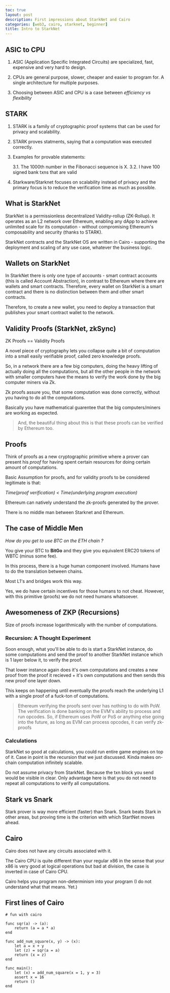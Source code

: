 ```yaml
---
toc: true
layout: post
description: First impressions about StarkNet and Cairo
categories: [web3, cairo, starknet, beginner]
title: Intro to StarkNet
---
```


## ASIC to CPU

1. ASIC (Application Specific Integrated Circuits) are specialized, fast, expensive and very hard to design.

2. CPUs are general purpose, slower, cheaper and easier to program for. A single architecture for multiple purposes.

3. Choosing between ASIC and CPU is a case between *efficiency vs flexibility*

## STARK

1. STARK is a family of cryptographic proof systems that can be used for privacy and scalability.
 
2. STARK proves statments, saying that a computation was executed correctly.

3. Examples for provable statements:

    3.1. The 1000th number in the Fibonacci sequence is X.
    3.2. I have 100 signed bank txns that are valid

4. Starkware/Starknet focuses on scalability instead of privacy and the primary focus is to reduce the verification time as much as possible.

## What is StarkNet

StarkNet is a permissionless decentralized Validity-rollup (ZK-Rollup). It operates as an L2 network over Ethereum, enabling any dApp to achieve unlimited scale for its computation - without compromising Ethereum's composability and security (thanks to STARK).

StarkNet contracts and the StarkNet OS are written in Cairo - supporting the deployment and scaling of any use case, whatever the business logic.

## Wallets on StarkNet

In StarkNet there is only one type of accounts - smart contract accounts (this is called Account Abstraction), in contrast to Ethereum where there are wallets and smart contracts. Therefore, every wallet on StarkNet is a smart contract and there is no distinction between them and other smart contracts.

Therefore, to create a new wallet, you need to deploy a transaction that publishes your smart contract wallet to the network.


## Validity Proofs (StarkNet, zkSync)

ZK Proofs == Validity Proofs

A novel piece of cryptography lets you collapse quite a bit of computation into a small easily verifiable proof, called zero knowledge proofs.

So, in a network there are a few big computers, doing the heavy lifting of actually doing all the computations, but all the other people in the network with smaller computers have the means to verify the work done by the big computer miners via Zk.

Zk proofs assure you, that some computation was done correctly, without you having to do all the computations.

Basically you have mathematical guarentee that the big computers/miners are working as expected.

> And, the beautiful thing about this is that these proofs can be verified by Ethereum too.

## Proofs

Think of proofs as a new cryptographic primitive where a prover can present his *proof* for having spent certain resources for doing certain amount of computations.

Basic Assumption for proofs, and for validity proofs to be considered legitimate is that:

*Time(proof verification) < Time(underlying program execution)*

Ethereum can natively understand the zk-proofs generated by the prover.

There is no middle man between Starknet and Ethereum.

## The case of Middle Men

*How do you get to use BTC on the ETH chain ?*

You give your BTC to **BitGo** and they give you equivalent ERC20 tokens of WBTC (minus some fee).

In this process, there is a huge human component involved. Humans have to do the translation between chains.

Most L1's and bridges work this way.

Yes, we do have certain incentives for those humans to not cheat. However, with this primitive (proofs) we do not need humans whatsoever.

## Awesomeness of ZKP (Recursions)

Size of proofs increase logarithmically with the number of computations. 

### Recursion: A Thought Experiment

Soon enough, what you'll be able to do is start a StarkNet instance, do some computations and send the proof to another StarkNet instance which is 1 layer below it, to verify the proof.

That lower instance again does it's own computations and creates a new proof from the proof it recieved + it's own computations and then sends this new proof one layer down.

This keeps on happening until eventually the proofs reach the underlying L1 with a single proof of a fuck-ton of computations.

> Ethereum verifying the proofs sent over has nothing to do with PoW. The verification is done banking on the EVM's ability to process and run opcodes. So, if Ethereum uses PoW or PoS or anything else going into the future, as long as EVM can process opcodes, it can verify zk-proofs

### Calculations

StarkNet so good at calculations, you could run entire game engines on top of it. Case in point is the recursion that we just discussed. Kinda makes on-chain  computation infinitely scalable.

Do not assume privacy from StarkNet. Because the txn block you send would be visible in clear. Only advantage here is that you do not need to repeat all computations to verify all computations.

## Stark vs Snark

Stark prover is way more efficient (faster) than Snark. Snark beats Stark in other areas, but proving time is the criterion with which StartNet moves ahead.

## Cairo

Cairo does not have any circuits associated with it.

The Cairo CPU is quite different than your regular x86 in the sense that your x86 is very good at logical operations but bad at division, the case is inverted in case of Cairo CPU.

Cairo helps you program non-determinism into your program (I do not understand what that means. Yet.)

## First lines of Cairo

```cairo
# fun with cairo

func sqr(a) -> (a):
    return (a = a * a)
end

func add_num_square(x, y) -> (x):
    let a = x + y
    let (z) = sqr(a = a)
    return (x = z)
end

func main():
    let (x) = add_num_square(x = 1, y = 3)
    assert x = 16
    return ()
end

```